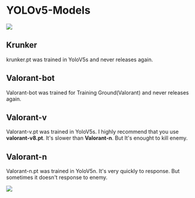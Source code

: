 # YOLOv5-Models

[![](https://c.tenor.com/T-WPIxw94EgAAAAC/jumping-jett-jett.gif)](https://youtube.com)

## Krunker
krunker.pt was trained in YoloV5s and never releases again.

## Valorant-bot
Valorant-bot was trained for Training Ground(Valorant) and never releases again.

## Valorant-v
Valorant-v.pt was trained in YoloV5s.
I highly recommend that you use **valorant-v8.pt**.
It's slower than **Valorant-n**. But It's enought to kill enemy.

## Valorant-n
Valorant-n.pt was trained in YoloV5n.
It's very quickly to response. But sometimes it doesn't response to enemy.

[![](https://c.tenor.com/T-WPIxw94EgAAAAC/jumping-jett-jett.gif)](https://youtube.com)
